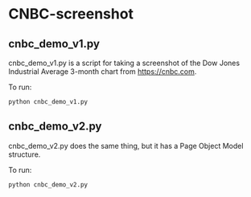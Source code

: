 # CNBC-screenshot

## cnbc_demo_v1.py
cnbc_demo_v1.py is a script for taking a screenshot of the Dow Jones Industrial Average 3-month
chart from https://cnbc.com.

To run:

```
python cnbc_demo_v1.py
```


## cnbc_demo_v2.py
cnbc_demo_v2.py does the same thing, but it has a Page Object Model structure.

To run: 

```
python cnbc_demo_v2.py
```